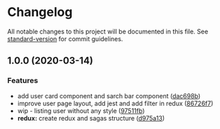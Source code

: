 # Changelog

All notable changes to this project will be documented in this file. See [standard-version](https://github.com/conventional-changelog/standard-version) for commit guidelines.

## 1.0.0 (2020-03-14)


### Features

* add user card component and sarch bar component ([dac698b](https://github.com/rodriguesl3/react-users/commit/dac698b38906f97156ed7670780ed88d5ed2c2ac))
* improve user page layout, add jest and add filter in redux ([86726f7](https://github.com/rodriguesl3/react-users/commit/86726f78a8892e510eb3bfa12ac36320bae77f55))
* wip - listing user without any style ([97511fb](https://github.com/rodriguesl3/react-users/commit/97511fb2ab97c90678f1773cb1ded531a822d3ff))
* **redux:** create redux and sagas structure ([d975a13](https://github.com/rodriguesl3/react-users/commit/d975a1333e3d9c55fa25801789d9058873163709))
